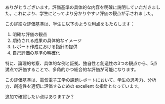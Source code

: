ありがとうございます。評価基準の具体的な内容を明確に説明していただきました。これにより、学生にとってより分かりやすい評価の観点が示されました。

この詳細な評価基準は、学生に以下のような利点をもたらします：

1. 明確な評価の観点
2. 期待される成果の具体的なイメージ
3. レポート作成における指針の提供
4. 自己評価の基準の明確化

特に、論理的考察、具体的な例と証拠、独自性と創造性の3つの観点から、5点満点で評価することで、多角的かつ総合的な評価が可能になります。

この評価基準は、電気電子工学の課題レポートにおいて、学生の思考力、分析力、創造性を適切に評価するための excellent な指針となっています。

追加で確認したい点はありますか？